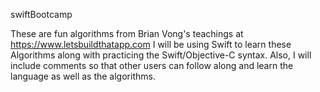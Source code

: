 swiftBootcamp

These are fun algorithms from Brian Vong's teachings at https://www.letsbuildthatapp.com I will be using Swift to learn these Algorithms along with practicing the Swift/Objective-C syntax. Also, I will include comments so that other users can follow along and learn the language as well as the algorithms.

